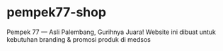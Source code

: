 # pempek77-shop
Pempek 77 — Asli Palembang, Gurihnya Juara!  Website ini dibuat untuk kebutuhan branding &amp; promosi produk di medsos

